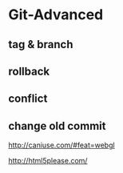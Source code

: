 # Git-Advanced 




## tag & branch


## rollback



## conflict



## change old commit








http://caniuse.com/#feat=webgl

http://html5please.com/






